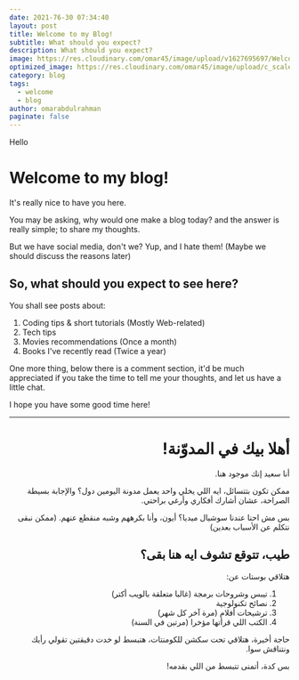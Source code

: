 ```yaml
---
date: 2021-76-30 07:34:40
layout: post
title: Welcome to my Blog!
subtitle: What should you expect?
description: What should you expect?
image: https://res.cloudinary.com/omar45/image/upload/v1627695697/Welcome.png
optimized_image: https://res.cloudinary.com/omar45/image/upload/c_scale,w_380/v1627695697/Welcome.png
category: blog
tags:
  - welcome
  - blog
author: omarabdulrahman
paginate: false
---
```


Hello

# Welcome to my blog!

It's really nice to have you here.

You may be asking, why would one make a blog today? and the answer is really simple; to share my thoughts.

But we have social media, don't we? Yup, and I hate them! (Maybe we should discuss the reasons later)

## So, what should you expect to see here?

You shall see posts about:

1. Coding tips & short tutorials (Mostly Web-related)
2. Tech tips
3. Movies recommendations (Once a month)
4. Books I've recently read (Twice a year)

One more thing, below there is a comment section, it'd be much appreciated if you take the time to tell me your thoughts, and let us have a little chat.

I hope you have some good time here!

---

<div dir='rtl'>

# أهلا بيك في المدوّنة!

أنا سعيد إنك موجود هنا.

ممكن تكون بتتسائل، ايه اللي يخلي واحد يعمل مدونة اليومين دول؟ والإجابة بسيطة الصراحة، عشان أشارك أفكاري وأرغي براحتي.

بس مش احنا عندنا سوشيال ميديا؟ أيون، وأنا بكرههم وشبه منقطع عنهم. (ممكن نبقى نتكلم عن الأسباب بعدين)

## طيب، تتوقع تشوف ايه هنا بقى؟

هتلاقي بوستات عن:

1. تيبس وشروحات برمجة (غالبا متعلقة بالويب أكتر)
2. نصائح تكنولوجية
3. ترشيحات أفلام (مرة آخر كل شهر)
4. الكتب اللي قرأتها مؤخرا (مرتين في السنة)

حاجة أخيرة، هتلاقي تحت سكشن للكومنتات، هتبسط لو خدت دقيقتين تقولي رأيك ونتناقش سوا.

بس كدة، أتمنى تتبسط من اللي بقدمه!

</div>
